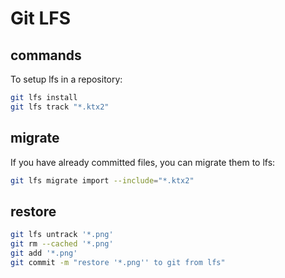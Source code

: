 # Git LFS

## commands

To setup lfs in a repository:

```bash
git lfs install
git lfs track "*.ktx2"
```

## migrate

If you have already committed files, you can migrate them to lfs:

```bash
git lfs migrate import --include="*.ktx2"
```

## restore

```bash
git lfs untrack '*.png'
git rm --cached '*.png'
git add '*.png'
git commit -m "restore '*.png'' to git from lfs"
```